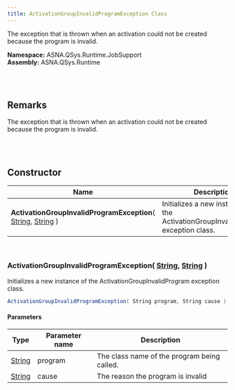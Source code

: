 ```yaml
---
title: ActivationGroupInvalidProgramException Class
---
```


The exception that is thrown when an activation could not be created because the program is invalid.

**Namespace:** ASNA.QSys.Runtime.JobSupport <br/>
**Assembly:** ASNA.QSys.Runtime

<br>
<br>

## Remarks

The exception that is thrown when an activation could not be created because the program is invalid.

[//]: # ($$TODO: Complete the Remarks section.)

<br>
<br>

## Constructor

| Name |  Description 
| --- | --- 
| **ActivationGroupInvalidProgramException**( [String](https://docs.microsoft.com/en-us/dotnet/api/system.string), [String](https://docs.microsoft.com/en-us/dotnet/api/system.string) ) | Initializes a new instance of the ActivationGroupInvalidProgram exception class.

<br>

### ActivationGroupInvalidProgramException( [String](https://docs.microsoft.com/en-us/dotnet/api/system.string), [String](https://docs.microsoft.com/en-us/dotnet/api/system.string) )

Initializes a new instance of the ActivationGroupInvalidProgram exception class.

```cs
ActivationGroupInvalidProgramException( String program, String cause );
```

#### Parameters

| Type | Parameter name | Description
| --- | --- | ---
| [String](https://docs.microsoft.com/en-us/dotnet/api/system.string) | program | The class name of the program being called. 
| [String](https://docs.microsoft.com/en-us/dotnet/api/system.string) | cause | The reason the program is invalid  

<br>


<br>
<br>

